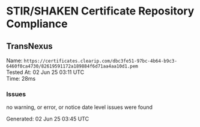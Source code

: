 # STIR/SHAKEN Certificate Repository Compliance

## TransNexus

Name: `https://certificates.clearip.com/dbc3fe51-97bc-4b64-b9c3-6460f0ca4730/82619591172a189884f6d71aa4aa10d1.pem`\
Tested At: 02 Jun 25 03:11 UTC\
Time: 28ms

### Issues

no warning, or error, or notice date level issues were found

Generated: 02 Jun 25 03:45 UTC